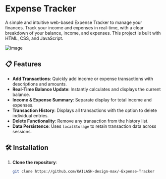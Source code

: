 # Expense Tracker

A simple and intuitive web-based Expense Tracker to manage your finances. Track your income and expenses in real-time, with a clear breakdown of your balance, income, and expenses. This project is built with HTML, CSS, and JavaScript.

![image](https://github.com/user-attachments/assets/c10941f6-dc12-4a8d-8083-9913e8cce054)



## 📋 Features

- **Add Transactions**: Quickly add income or expense transactions with descriptions and amounts.
- **Real-Time Balance Update**: Instantly calculates and displays the current balance.
- **Income & Expense Summary**: Separate display for total income and expenses.
- **Transaction History**: Displays all transactions with the option to delete individual entries.
- **Delete Functionality**: Remove any transaction from the history list.
- **Data Persistence**: Uses `localStorage` to retain transaction data across sessions.

## 🛠️ Installation

1. **Clone the repository**:
   ```bash
   git clone https://github.com/KAILASH-design-max/-Expense-Tracker
